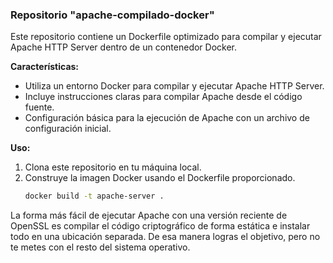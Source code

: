 ﻿### Repositorio "apache-compilado-docker"

Este repositorio contiene un Dockerfile optimizado para compilar y ejecutar Apache HTTP Server dentro de un contenedor Docker.

**Características:**
- Utiliza un entorno Docker para compilar y ejecutar Apache HTTP Server.
- Incluye instrucciones claras para compilar Apache desde el código fuente.
- Configuración básica para la ejecución de Apache con un archivo de configuración inicial.

**Uso:**
1. Clona este repositorio en tu máquina local.
2. Construye la imagen Docker usando el Dockerfile proporcionado.
   ```bash
   docker build -t apache-server .

La forma más fácil de ejecutar Apache con una versión reciente de OpenSSL es compilar el código criptográfico de forma estática e instalar todo en una ubicación separada. De esa manera logras el objetivo, pero no te metes con el resto del sistema operativo.
